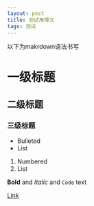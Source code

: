 ```yaml
---
layout: post
title: 测试用博文
tags: 测试
---
```


以下为makrdown语法书写
# 一级标题
## 二级标题
### 三级标题

- Bulleted
- List

1. Numbered
2. List

**Bold** and _Italic_ and `Code` text

[Link](url)
